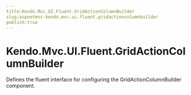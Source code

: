 ```yaml
---
title:Kendo.Mvc.UI.Fluent.GridActionColumnBuilder
slug:aspnetmvc-kendo.mvc.ui.fluent.gridactioncolumnbuilder
publish:true
---
```


# Kendo.Mvc.UI.Fluent.GridActionColumnBuilder

Defines the fluent interface for configuring the GridActionColumnBuilder component.
